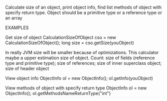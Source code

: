 Calculate size of an object, print object info, find list methods of object with specify return type.
Object should be a primitive type or a reference type or an array

EXAMPLES

Get size of object
CalculationSizeOfObject cso = new CalculationSizeOfObject();
long size = cso.getSize(youObject)

In really JVM size will be smaller because of optimizations.
This calculator maybe a upper estimation size of object.
Count:
  size of fields (reference type and primitive type);
  size of references;
  size of inner superclass object;
  size of header object
  
View object info
ObjectInfo oI = new ObjectInfo();
oI.getInfo(youObject)

View methods of object with specify return type
ObjectInfo oI = new ObjectInfo();
oI.getMethodsNameReturnType("int")

